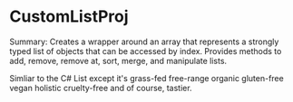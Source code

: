 # CustomListProj
Summary: Creates a wrapper around an array that represents a strongly typed list of objects that can be accessed by index. 
Provides methods to add, remove, remove at, sort, merge, and manipulate lists.


Simliar to the C# List<T> except it's grass-fed free-range organic gluten-free vegan holistic cruelty-free and of course, tastier.


